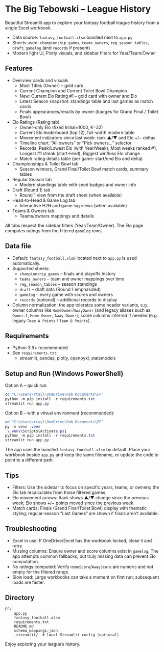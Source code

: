 # The Big Tebowski – League History

Beautiful Streamlit app to explore your fantasy football league history from a single Excel workbook.

- Data source: `fantasy_football.xlsm` bundled next to `app.py`
- Sheets used: `championship_games`, `teams_owners`, `reg_season_tables`, `draft`, `gamelog` (and `records` if present)
- Modern light UI, Plotly visuals, and sidebar filters for Year/Team/Owner

## Features

- Overview cards and visuals
	- Most Titles (Owner) – gold card
	- Current Champion and Current Toilet Bowl Champion
	- New: Current Elo Rating #1 – gold card with owner and Elo
	- Latest Season snapshot: standings table and last games as match cards
	- Finals appearances/results by owner (badges for Grand Final / Toilet Bowl)
- Elo Ratings (Rating tab)
	- Owner-only Elo (fixed Initial=1000, K=32)
	- Current Elo leaderboard (top 12), full-width modern table
	- Movement indicators since last week: rank ▲/▼ and Elo +/− deltas
	- Timeline chart: “All owners” or “Pick owners…” selector
	- Records: Peak/Lowest Elo (with Year/Week), Most weeks ranked #1, Longest #1 streak (start→end), Biggest win/loss Elo change
	- Match rating details table (per game: start/end Elo and delta)
- Championships & Toilet Bowl tab
	- Season winners, Grand Final/Toilet Bowl match cards, summary tables
- Regular Season tab
	- Modern standings table with seed badges and owner info
- Draft (Round 1) tab
	- Round 1 view from the draft sheet (when available)
- Head-to-Head & Game Log tab
	- Interactive H2H and game log views (when available)
- Teams & Owners tab
	- Teams/owners mappings and details

All tabs respect the sidebar filters (Year/Team/Owner). The Elo page computes ratings from the filtered `gamelog` rows.

## Data file

- Default: `fantasy_football.xlsm` located next to `app.py` is used automatically.
- Supported sheets:
	- `championship_games` – finals and playoffs history
	- `teams_owners` – team and owner mappings over time
	- `reg_season_tables` – season standings
	- `draft` – draft data (Round 1 emphasized)
	- `gamelog` – every game with scores and owners
	- `records` (optional) – additional records to display
- Column normalization: the app tolerates some header variants, e.g. owner columns like `HomeOwner`/`AwayOwner` (and legacy aliases such as `Owner.1`, `Home Owner`, `Away Owner`); score columns inferred if needed (e.g. legacy `Team A Points` / `Team B Points`).

## Requirements

- Python 3.9+ recommended
- See `requirements.txt`:
	- streamlit, pandas, plotly, openpyxl, statsmodels

## Setup and Run (Windows PowerShell)

Option A – quick run:

```powershell
cd "C:\Users\rtayl\OneDrive\Rob Documents\FF"
python -m pip install -r requirements.txt
streamlit run app.py
```

Option B – with a virtual environment (recommended):

```powershell
cd "C:\Users\rtayl\OneDrive\Rob Documents\FF"
py -m venv .venv
.\.venv\Scripts\Activate.ps1
python -m pip install -r requirements.txt
streamlit run app.py
```

The app uses the bundled `fantasy_football.xlsm` by default. Place your workbook beside `app.py` and keep the same filename, or update the code to point to a different path.

## Tips

- Filters: Use the sidebar to focus on specific years, teams, or owners; the Elo tab recalculates from those filtered games.
- Elo movement arrows: Rank shows ▲/▼ change since the previous week; Elo shows +/− points moved since the previous week.
- Match cards: Finals (Grand Final/Toilet Bowl) display with thematic styling; regular-season “Last Games” are shown if finals aren’t available.

## Troubleshooting

- Excel in use: If OneDrive/Excel has the workbook locked, close it and retry.
- Missing columns: Ensure owner and score columns exist in `gamelog`. The app attempts common fallbacks, but truly missing data can prevent Elo computation.
- No ratings computed: Verify `HomeScore`/`AwayScore` are numeric and not empty for the filtered range.
- Slow load: Large workbooks can take a moment on first run; subsequent loads are faster.

## Directory

```
FF/
	app.py
	fantasy_football.xlsm
	requirements.txt
	README.md
	schema_mappings.json
	.streamlit/  # local Streamlit config (optional)
```

Enjoy exploring your league’s history.
